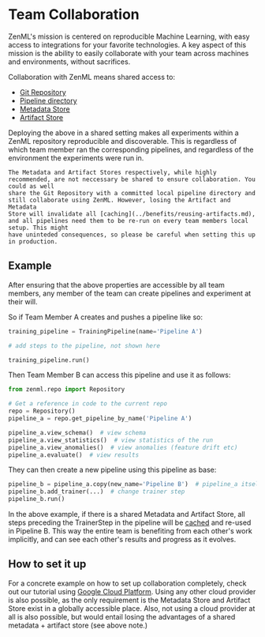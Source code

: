# Team Collaboration

ZenML's mission is centered on reproducible Machine Learning, with easy access to integrations for your favorite technologies. A key aspect of this mission is the ability to easily collaborate with your team across machines and environments, without sacrifices.

Collaboration with ZenML means shared access to:

* [Git Repository](integration-with-git.md)
* [Pipeline directory](pipeline-directory.md)
* [Metadata Store](metadata-store.md)
* [Artifact Store](artifact-store.md)

Deploying the above in a shared setting makes all experiments within a ZenML repository reproducible and discoverable. This is regardless of which team member ran the corresponding pipelines, and regardless of the environment the experiments were run in.

```text
The Metadata and Artifact Stores respectively, while highly recommended, are not neccessary be shared to ensure collaboration. You could as well 
share the Git Repository with a committed local pipeline directory and still collaborate using ZenML. However, losing the Artifact and Metadata 
Store will invalidate all [caching](../benefits/reusing-artifacts.md), and all pipelines need them to be re-run on every team members local setup. This might 
have uninteded consequences, so please be careful when setting this up in production.
```

## Example

After ensuring that the above properties are accessible by all team members, any member of the team can create pipelines and experiment at their will.

So if Team Member A creates and pushes a pipeline like so:

```python
training_pipeline = TrainingPipeline(name='Pipeline A')

# add steps to the pipeline, not shown here

training_pipeline.run()
```

Then Team Member B can access this pipeline and use it as follows:

```python
from zenml.repo import Repository

# Get a reference in code to the current repo
repo = Repository()
pipeline_a = repo.get_pipeline_by_name('Pipeline A')

pipeline_a.view_schema()  # view schema
pipeline_a.view_statistics()  # view statistics of the run
pipeline_a.view_anomalies()  # view anomalies (feature drift etc)
pipeline_a.evaluate()  # view results
```

They can then create a new pipeline using this pipeline as base:

```python
pipeline_b = pipeline_a.copy(new_name='Pipeline B')  # pipeline_a itself is immutable
pipeline_b.add_trainer(...)  # change trainer step
pipeline_b.run()
```

In the above example, if there is a shared Metadata and Artifact Store, all steps preceding the TrainerStep in the pipeline will be [cached](https://github.com/maiot-io/zenml/tree/fc868ee5e5589ef0c09e30be9c2eab4897bfb140/docs/book/benefits/reusing-artifacts.md) and re-used in Pipeline B. This way the entire team is benefiting from each other's work implicitly, and can see each other's results and progress as it evolves.

## How to set it up

For a concrete example on how to set up collaboration completely, check out our tutorial using [Google Cloud Platform](../tutorials/team-collaboration-with-zenml-and-google-cloud.md). Using any other cloud provider is also possible, as the only requirement is the Metadata Store and Artifact Store exist in a globally accessible place. Also, not using a cloud provider at all is also possible, but would entail losing the advantages of a shared metadata + artifact store \(see above note.\)

